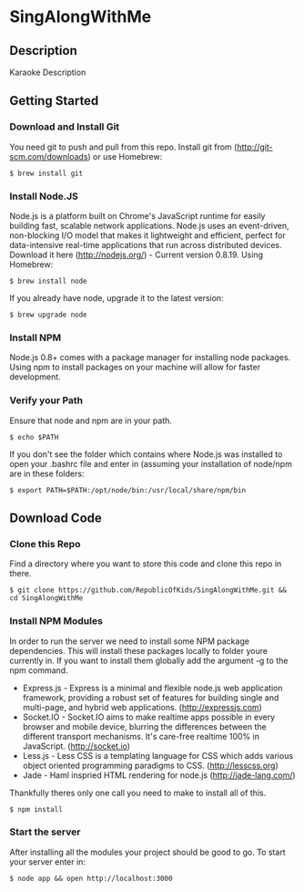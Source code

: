 SingAlongWithMe
========

Description
-----------
Karaoke Description


Getting Started
---------------

### Download and Install Git ###
You need git to push and pull from this repo. Install git from (http://git-scm.com/downloads) or use Homebrew:

    $ brew install git

### Install Node.JS ###
Node.js is a platform built on Chrome's JavaScript runtime for easily building fast, scalable network applications. Node.js uses an event-driven, non-blocking I/O model that makes it lightweight and efficient, perfect for data-intensive real-time applications that run across distributed devices. Download it here (http://nodejs.org/) - Current version 0.8.19. Using Homebrew:

    $ brew install node

If you already have node, upgrade it to the latest version:

    $ brew upgrade node

### Install NPM ###
Node.js 0.8+ comes with a package manager for installing node packages. Using npm to install packages on your machine will allow for faster development.

### Verify your Path ###
Ensure that node and npm are in your path.

    $ echo $PATH

If you don't see the folder which contains where Node.js was installed to open your .bashrc file and enter in (assuming your installation of node/npm are in these folders:

    $ export PATH=$PATH:/opt/node/bin:/usr/local/share/npm/bin

Download Code
-------------

### Clone this Repo ###
Find a directory where you want to store this code and clone this repo in there.

    $ git clone https://github.com/RepublicOfKids/SingAlongWithMe.git && cd SingAlongWithMe

### Install NPM Modules ###
In order to run the server we need to install some NPM package dependencies. This will install these packages locally to folder youre currently in. If you want to install them globally add the argument -g to the npm command.

- Express.js - Express is a minimal and flexible node.js web application framework, providing a robust set of features for building single and multi-page, and hybrid web applications. (http://expressjs.com)
- Socket.IO - Socket.IO aims to make realtime apps possible in every browser and mobile device, blurring the differences between the different transport mechanisms. It's care-free realtime 100% in JavaScript. (http://socket.io)
- Less.js - Less CSS is a templating language for CSS which adds various object oriented programming paradigms to CSS. (http://lesscss.org)
- Jade - Haml inspried HTML rendering for node.js (http://jade-lang.com/)

Thankfully theres only one call you need to make to install all of this.

    $ npm install

### Start the server ###
After installing all the modules your project should be good to go. To start your server enter in:

    $ node app && open http://localhost:3000


